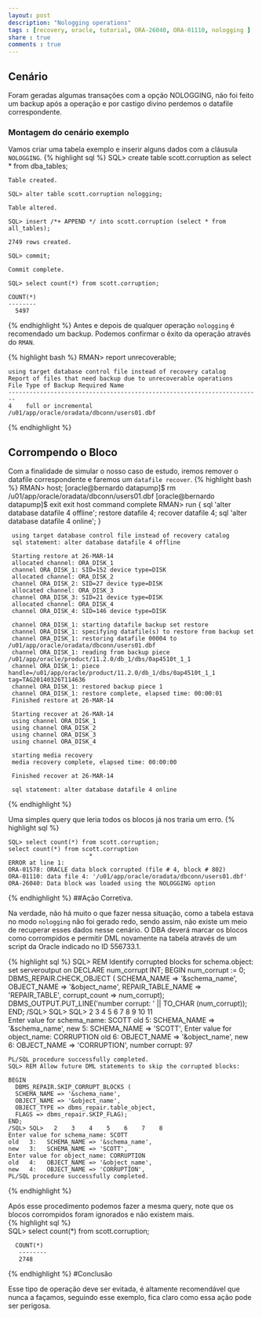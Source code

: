 ```yaml
---
layout: post
description: "Nologging operations"
tags : [recovery, oracle, tutorial, ORA-26040, ORA-01110, nologging ]
share : true
comments : true
---
```


## Cenário

Foram geradas algumas transações com a opção NOLOGGING, não foi feito um backup após a operação e por castigo divino perdemos o datafile correspondente.

### Montagem do cenário exemplo

Vamos criar uma tabela exemplo e inserir alguns dados com a cláusula `NOLOGGING`.
{% highlight sql %}
    SQL> create table scott.corruption as select * from dba_tables;

    Table created.
    
    SQL> alter table scott.corruption nologging;

    Table altered.    

    SQL> insert /*+ APPEND */ into scott.corruption (select * from all_tables);

    2749 rows created.

    SQL> commit;

    Commit complete.
    
    SQL> select count(*) from scott.corruption;

    COUNT(*)
    --------
      5497
{% endhighlight %}
Antes e depois de qualquer operação `nologging` é recomendado um backup. Podemos confirmar o êxito da operação através do `RMAN`.

{% highlight bash %}
    RMAN> report unrecoverable;

    using target database control file instead of recovery catalog
    Report of files that need backup due to unrecoverable operations
    File Type of Backup Required Name
    ------------------------------------------------------------------------
    4    full or incremental     /u01/app/oracle/oradata/dbconn/users01.dbf 
{% endhighlight %}

## Corrompendo o Bloco

Com a finalidade de simular o nosso caso de estudo, iremos remover o datafile correspondente e faremos um `datafile recover`.
{% highlight bash %}
     RMAN> host;
     [oracle@bernardo datapump]$ rm /u01/app/oracle/oradata/dbconn/users01.dbf
     [oracle@bernardo datapump]$ exit
     exit
     host command complete
     RMAN> run {
     sql 'alter database datafile 4 offline';
     restore datafile 4;
     recover datafile 4;
     sql 'alter database datafile 4 online';
     }
     
     using target database control file instead of recovery catalog
     sql statement: alter database datafile 4 offline
     
     Starting restore at 26-MAR-14
     allocated channel: ORA_DISK_1
     channel ORA_DISK_1: SID=152 device type=DISK
     allocated channel: ORA_DISK_2
     channel ORA_DISK_2: SID=27 device type=DISK
     allocated channel: ORA_DISK_3
     channel ORA_DISK_3: SID=21 device type=DISK
     allocated channel: ORA_DISK_4
     channel ORA_DISK_4: SID=146 device type=DISK
     
     channel ORA_DISK_1: starting datafile backup set restore
     channel ORA_DISK_1: specifying datafile(s) to restore from backup set
     channel ORA_DISK_1: restoring datafile 00004 to /u01/app/oracle/oradata/dbconn/users01.dbf
     channel ORA_DISK_1: reading from backup piece /u01/app/oracle/product/11.2.0/db_1/dbs/0ap4510t_1_1
     channel ORA_DISK_1: piece handle=/u01/app/oracle/product/11.2.0/db_1/dbs/0ap4510t_1_1 tag=TAG20140326T114636
     channel ORA_DISK_1: restored backup piece 1
     channel ORA_DISK_1: restore complete, elapsed time: 00:00:01
     Finished restore at 26-MAR-14
     
     Starting recover at 26-MAR-14
     using channel ORA_DISK_1
     using channel ORA_DISK_2
     using channel ORA_DISK_3
     using channel ORA_DISK_4
     
     starting media recovery
     media recovery complete, elapsed time: 00:00:00
     
     Finished recover at 26-MAR-14
     
     sql statement: alter database datafile 4 online
{% endhighlight %}

Uma simples query que leria todos os blocos já nos traria um erro.
{% highlight sql %}

    SQL> select count(*) from scott.corruption;
    select count(*) from scott.corruption
                           *
    ERROR at line 1:
    ORA-01578: ORACLE data block corrupted (file # 4, block # 802)
    ORA-01110: data file 4: '/u01/app/oracle/oradata/dbconn/users01.dbf'
    ORA-26040: Data block was loaded using the NOLOGGING option
{% endhighlight %}
##Ação Corretiva.

Na verdade, não há muito o que fazer nessa situação, como a tabela estava no modo `nologging` não foi gerado redo, sendo assim, não existe um meio de recuperar esses dados nesse cenário. O DBA deverá marcar os blocos como corrompidos e permitir DML novamente na tabela através de um script da Oracle indicado no ID 556733.1.

{% highlight sql %}
    SQL> REM Identify corrupted blocks for schema.object:
    set serveroutput on
    DECLARE num_corrupt INT;
    BEGIN
      num_corrupt := 0;
      DBMS_REPAIR.CHECK_OBJECT (
      SCHEMA_NAME => '&schema_name',
      OBJECT_NAME => '&object_name',
      REPAIR_TABLE_NAME => 'REPAIR_TABLE',
      corrupt_count => num_corrupt);
      DBMS_OUTPUT.PUT_LINE('number corrupt: ' || TO_CHAR (num_corrupt));
    END;
    /SQL> SQL> SQL>   2    3    4    5    6    7    8    9   10   11  
    Enter value for schema_name: SCOTT
    old   5:   SCHEMA_NAME => '&schema_name',
    new   5:   SCHEMA_NAME => 'SCOTT',
    Enter value for object_name: CORRUPTION
    old   6:   OBJECT_NAME => '&object_name',
    new   6:   OBJECT_NAME => 'CORRUPTION',
    number corrupt: 97
    
    PL/SQL procedure successfully completed.
    SQL> REM Allow future DML statements to skip the corrupted blocks:
    
    BEGIN
      DBMS_REPAIR.SKIP_CORRUPT_BLOCKS (
      SCHEMA_NAME => '&schema_name',
      OBJECT_NAME => '&object_name',
      OBJECT_TYPE => dbms_repair.table_object,
      FLAGS => dbms_repair.SKIP_FLAG);
    END;
    /SQL> SQL>   2    3    4    5    6    7    8  
    Enter value for schema_name: SCOTT
    old   3:   SCHEMA_NAME => '&schema_name',
    new   3:   SCHEMA_NAME => 'SCOTT',
    Enter value for object_name: CORRUPTION
    old   4:   OBJECT_NAME => '&object_name',
    new   4:   OBJECT_NAME => 'CORRUPTION',
    PL/SQL procedure successfully completed.
{% endhighlight %}

Após esse procedimento podemos fazer a mesma query, note que os blocos corrompidos foram ignorados e não existem mais.    
 {% highlight sql %}   
    SQL> select count(*) from scott.corruption;
    
      COUNT(*)	
       --------
       2748
{% endhighlight %}
#Conclusão

Esse tipo de operação deve ser evitada, é altamente recomendável que nunca a façamos, seguindo esse exemplo, fica claro como essa ação pode ser perigosa.